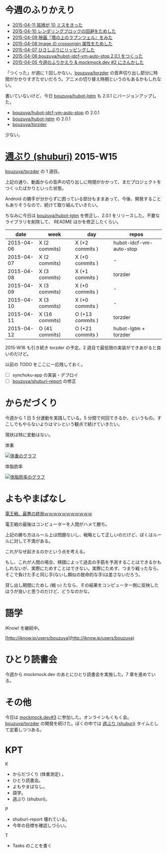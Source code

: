 # 今週のふりかえり

- [2015-04-11 斑鳩が 10 ミスをきった][2015-04-11]
- [2015-04-10 レンダリングブロックの回避をためした][2015-04-10]
- [2015-04-09 映画『塔の上のラプンツェル』をみた][2015-04-09]
- [2015-04-08 Image の crossorigin 属性をためした][2015-04-08]
- [2015-04-07 ひさしぶりにリッピングした][2015-04-07]
- [2015-04-06 bouzuya/hubot-idcf-vm-auto-stop 2.0.1 をつくった][2015-04-06]
- [2015-04-05 今週のふりかえり & mockmock.dev #2 にさんかした][2015-04-05]

「つくった」が週に 1 回しかない。[bouzuya/torzder][] の音声切り出し部分に時間がかかりすぎたせいだろう。アニメの切り替え時期というのもあるかもしれない。

書いていないけど、今日 [bouzuya/hubot-lgtm][] も 2.0.1 にバージョンアップした。

- [bouzuya/hubot-idcf-vm-auto-stop][] の 2.0.1
- [bouzuya/hubot-lgtm][] の 2.0.1
- [bouzuya/torzder][]

少ない。

# [週ぶり (shuburi)][shuburi] 2015-W15

[bouzuya/torzder][] の 1 週目。

上記の通り、動画からの音声の切り出しに時間がかかって、まだプロジェクトをつくったばかりといった状態。

Android の勝手が分からずに困っている部分もままあって、今後、開発することもありそうなので、続けて取り組んでいきたい。

ちなみに今日は [bouzuya/hubot-lgtm][] を修正し、2.0.1 をリリースした。不要なライブラリを削除して、 README ほかを修正したくらい。

date       | week           | day              | repos
-----------|----------------|------------------|----------------------
2015-04-06 | X (2 commits)  | X (+2 commits )  | hubot-idcf-vm-auto-stop
2015-04-07 | X (2 commits)  | X (+0 commits )  | -
2015-04-08 | X (3 commits)  | X (+1 commits )  | torzder
2015-04-09 | X (3 commits)  | X (+0 commits )  | -
2015-04-10 | X (3 commits)  | X (+0 commits )  | -
2015-04-11 | X (16 commits) | O (+13 commits ) | torzder
2015-04-12 | O (41 commits) | O (+21 commits ) | hubot-lgtm + torzder

2015-W16 も引き続き torzder の予定。2 週目で最低限の実装ができあがると良いのだけど。

以前の TODO をここに一応残しておく。

- ☐ synchoku-app の実装・デプロイ
- ☐ [bouzuya/shuburi-report][] の修正

# からだづくり

今週から 1 日 5 分運動を実践している。5 分間で何回できるか、というもの。すこしでもやらないよりはマシという観点で続けていきたい。

現状は特に変動はない。

体重

[![体重のグラフ][graph-weight-img]][graph-weight-url]

体脂肪率

[![体脂肪率のグラフ][graph-percent-img]][graph-percent-url]

# よもやまばなし

[電王戦、最悪の終局ｗｗｗｗｗｗｗｗｗｗｗ](http://alfalfalfa.com/articles/114088.html)

電王戦の最後はコンピューターを人間がハメて勝ち。

上記の勝ち方はルール上は問題ないし、戦略として正しいのだけど、ぼくはルールに対して不満がある。

これがなぜ起きるのかという点を考える。

もし、これが人間の場合、棋譜によって過去の手筋を予測することはできるかもしれないが、実際にためすことはできない。実際にためす、つまり戦ったなら、そこで負けた手と同じ手(ないし類似の致命的な手)は差さないだろう。

貸し出し期間にためし (戦っ) たなら、その結果をコンピューター側に反映したほうが良いと思うのだけど、どうなのかな。

# 語学

iKnow! を継続中。

[http://iknow.jp/users/bouzuya](http://iknow.jp/users/bouzuya)

# ひとり読書会

今週から mockmock.dev のあとにひとり読書会を実施した。7 章を進めている。

# その他

今日は [mockmock.dev#3](http://mockmock.connpass.com/event/13859/) に参加した。オンラインもくもく会。[bouzuya/torzder][] の開発を続けた。ぼくの中では [週ぶり (shuburi)][shuburi] タイムとして定着しつつある。

# KPT

K

- からだづくり (体重測定) 。
- ひとり読書会。
- よもやまばなし。
- 語学。
- 週ぶり (shuburi)。

P

- shuburi-report 壊れている。
- 今年の目標を確認しづらい。

T

- Tasks のことを書く


[2015-04-05]: https://blog.bouzuya.net/2015/04/05/
[2015-04-06]: https://blog.bouzuya.net/2015/04/06/
[2015-04-07]: https://blog.bouzuya.net/2015/04/07/
[2015-04-08]: https://blog.bouzuya.net/2015/04/08/
[2015-04-09]: https://blog.bouzuya.net/2015/04/09/
[2015-04-10]: https://blog.bouzuya.net/2015/04/10/
[2015-04-11]: https://blog.bouzuya.net/2015/04/11/
[bouzuya/hubot-idcf-vm-auto-stop]: https://github.com/bouzuya/hubot-idcf-vm-auto-stop
[bouzuya/hubot-lgtm]: https://github.com/bouzuya/hubot-lgtm
[bouzuya/shuburi-report]: https://github.com/bouzuya/shuburi-report
[bouzuya/torzder]: https://github.com/bouzuya/torzder
[graph-percent-img]: http://graph.hatena.ne.jp/bouzuya/graph?graphname=percent&startdate=2015-01-01&enddate=2015-04-12
[graph-percent-url]: http://graph.hatena.ne.jp/bouzuya/percent/?startdate=2015-01-01&enddate=2015-04-12
[graph-weight-img]: http://graph.hatena.ne.jp/bouzuya/graph?graphname=weight&startdate=2015-01-01&enddate=2015-04-12
[graph-weight-url]: http://graph.hatena.ne.jp/bouzuya/weight/?startdate=2015-01-01&enddate=2015-04-12
[shuburi]: http://shuburi.org
